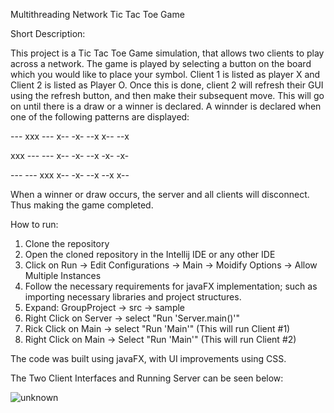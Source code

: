 Multithreading Network Tic Tac Toe Game

Short Description:

This project is a Tic Tac Toe Game simulation, that allows two clients to play across a network. The game is played by selecting a button on the board which you would like to place your symbol.
Client 1 is listed as player X and Client 2 is listed as Player O. Once this is done, client 2 will refresh their GUI using the refresh button, and then make their subsequent move. This will go on until there is 
a draw or a winner is declared. A winnder is declared when one of the following patterns are displayed:

--- xxx --- x-- -x- --x x-- --x

xxx --- --- x-- -x- --x -x- -x-

--- --- xxx x-- -x- --x --x x--

When a winner or draw occurs, the server and all clients will disconnect. Thus making the game completed.

How to run:

1. Clone the repository
2. Open the cloned repository in the Intellij IDE or any other IDE
3. Click on Run -> Edit Configurations -> Main -> Moidify Options -> Allow Multiple Instances
4. Follow the necessary requirements for javaFX implementation; such as importing necessary libraries and project structures.
5. Expand: GroupProject -> src -> sample
6. Right Click on Server -> select "Run 'Server.main()'"
7. Rick Click on Main -> select "Run 'Main'" (This will run Client #1)
8. Right Click on Main -> Select "Run 'Main'" (This will run Client #2)

The code was built using javaFX, with UI improvements using CSS.

The Two Client Interfaces and Running Server can be seen below:

![unknown](https://user-images.githubusercontent.com/37226310/114810353-e7c54180-9d79-11eb-8cc0-0eac0be06b02.png)


